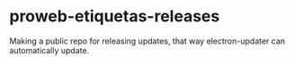 # proweb-etiquetas-releases
Making a public repo for releasing updates, that way electron-updater can automatically update.
